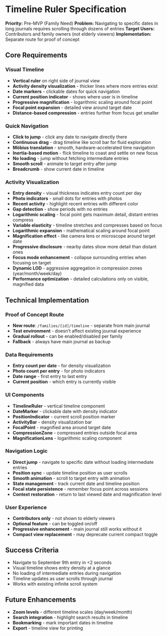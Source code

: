 # Timeline Ruler Specification

**Priority:** Pre-MVP (Family Need)
**Problem:** Navigating to specific dates in long journals requires scrolling through dozens of entries
**Target Users:** Contributors and family owners (not elderly viewers)
**Implementation:** Separate route for proof of concept

## Core Requirements

### Visual Timeline
- **Vertical ruler** on right side of journal view
- **Activity density visualization** - thicker lines where more entries exist
- **Date markers** - clickable dates for quick navigation
- **Current position indicator** - shows where user is in timeline
- **Progressive magnification** - logarithmic scaling around focal point
- **Focal point expansion** - detailed view around target date
- **Distance-based compression** - entries further from focus get smaller

### Quick Navigation
- **Click to jump** - click any date to navigate directly there
- **Continuous drag** - drag timeline like scroll bar for fluid exploration
- **Möbius translation** - smooth, hardware-accelerated time navigation
- **Inertia-based motion** - flick timeline to coast and settle on new focus
- **No loading** - jump without fetching intermediate entries
- **Smooth scroll** - animate to target entry after jump
- **Breadcrumb** - show current date in timeline

### Activity Visualization
- **Entry density** - visual thickness indicates entry count per day
- **Photo indicators** - small dots for entries with photos
- **Recent activity** - highlight recent entries with different color
- **Gap detection** - show periods with no entries
- **Logarithmic scaling** - focal point gets maximum detail, distant entries compress
- **Variable elasticity** - timeline stretches and compresses based on focus
- **Logarithmic expansion** - mathematical scaling around focal point
- **Magnification effect** - like camera lens or microscope around target date
- **Progressive disclosure** - nearby dates show more detail than distant ones
- **Focus mode enhancement** - collapse surrounding entries when focusing on target
- **Dynamic LOD** - aggressive aggregation in compression zones (year/month/week/day)
- **Performance optimization** - detailed calculations only on visible, magnified data

## Technical Implementation

### Proof of Concept Route
- **New route**: `/families/[id]/timeline` - separate from main journal
- **Test environment** - doesn't affect existing journal experience
- **Gradual rollout** - can be enabled/disabled per family
- **Fallback** - always have main journal as backup

### Data Requirements
- **Entry count per date** - for density visualization
- **Photo count per entry** - for photo indicators
- **Date range** - first entry to last entry
- **Current position** - which entry is currently visible

### UI Components
- **TimelineRuler** - vertical timeline component
- **DateMarker** - clickable date with density indicator
- **PositionIndicator** - current scroll position marker
- **ActivityBar** - density visualization bar
- **FocalPoint** - magnified area around target date
- **CompressionZone** - compressed entries outside focal area
- **MagnificationLens** - logarithmic scaling component

### Navigation Logic
- **Direct jump** - navigate to specific date without loading intermediate entries
- **Position sync** - update timeline position as user scrolls
- **Smooth animation** - scroll to target entry with animation
- **State management** - track current date and timeline position
- **Focal state persistence** - remember focus point across sessions
- **Context restoration** - return to last viewed date and magnification level

### User Experience
- **Contributors only** - not shown to elderly viewers
- **Optional feature** - can be toggled on/off
- **Progressive enhancement** - main journal still works without it
- **Compact view replacement** - may deprecate current compact toggle

## Success Criteria
- Navigate to September 9th entry in <2 seconds
- Visual timeline shows entry density at a glance
- No loading of intermediate entries during navigation
- Timeline updates as user scrolls through journal
- Works with existing infinite scroll system

## Future Enhancements
- **Zoom levels** - different timeline scales (day/week/month)
- **Search integration** - highlight search results in timeline
- **Bookmarking** - mark important dates in timeline
- **Export** - timeline view for printing
